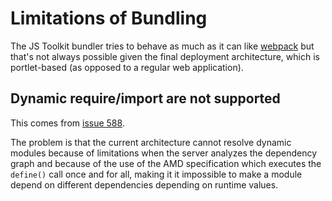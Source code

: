 # Limitations of Bundling

The JS Toolkit bundler tries to behave as much as it can like
[webpack](https://webpack.js.org/) but that's not always possible given the
final deployment architecture, which is portlet-based (as opposed to a regular
web application).

## Dynamic require/import are not supported

This comes from [issue 588](https://github.com/liferay/liferay-js-toolkit/issues/588).

The problem is that the current architecture cannot resolve dynamic modules
because of limitations when the server analyzes the dependency graph and
because of the use of the AMD specification which executes the `define()` call
once and for all, making it it impossible to make a module depend on different
dependencies depending on runtime values.
